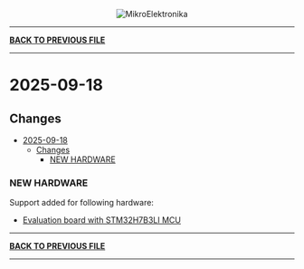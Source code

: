 <p align="center">
  <img src="http://www.mikroe.com/img/designs/beta/logo_small.png?raw=true" alt="MikroElektronika"/>
</p>

---

**[BACK TO PREVIOUS FILE](../changelog.md)**

---

# 2025-09-18

## Changes

- [2025-09-18](#2025-09-18)
  - [Changes](#changes)
    - [NEW HARDWARE](#new-hardware)

### NEW HARDWARE

Support added for following hardware:

+ [Evaluation board with STM32H7B3LI MCU](https://www.st.com/content/st_com/en/products/evaluation-tools/product-evaluation-tools/mcu-mpu-eval-tools/stm32-mcu-mpu-eval-tools/stm32-eval-boards/stm32h7b3i-eval.html)

---

**[BACK TO PREVIOUS FILE](../changelog.md)**

---
